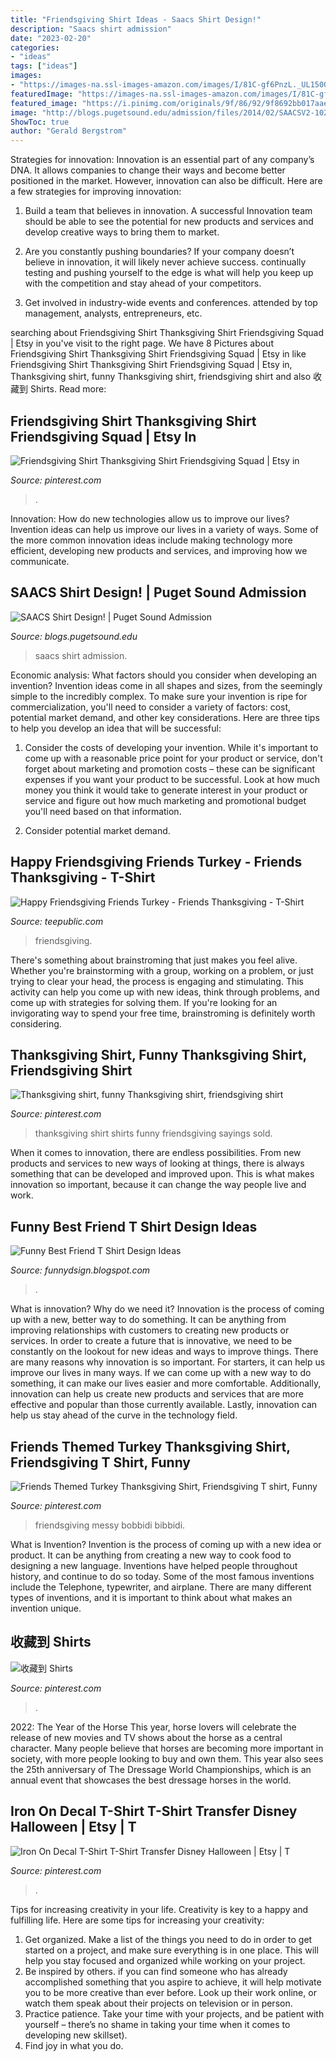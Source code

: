 ```yaml
---
title: "Friendsgiving Shirt Ideas - Saacs Shirt Design!"
description: "Saacs shirt admission"
date: "2023-02-20"
categories:
- "ideas"
tags: ["ideas"]
images:
- "https://images-na.ssl-images-amazon.com/images/I/81C-gf6PnzL._UL1500_.jpg"
featuredImage: "https://images-na.ssl-images-amazon.com/images/I/81C-gf6PnzL._UL1500_.jpg"
featured_image: "https://i.pinimg.com/originals/9f/86/92/9f8692bb017aaecb083818ab486821bd.jpg"
image: "http://blogs.pugetsound.edu/admission/files/2014/02/SAACSV2-1024x1024.jpg"
ShowToc: true
author: "Gerald Bergstrom"
---
```



Strategies for innovation:
Innovation is an essential part of any company’s DNA. It allows companies to change their ways and become better positioned in the market. However, innovation can also be difficult. Here are a few strategies for improving innovation:
1. Build a team that believes in innovation. A successful Innovation team should be able to see the potential for new products and services and develop creative ways to bring them to market.

2. Are you constantly pushing boundaries? If your company doesn’t believe in innovation, it will likely never achieve success. continually testing and pushing yourself to the edge is what will help you keep up with the competition and stay ahead of your competitors.

3. Get involved in industry-wide events and conferences. attended by top management, analysts, entrepreneurs, etc.

	

		
searching about Friendsgiving Shirt Thanksgiving Shirt Friendsgiving Squad | Etsy in you've visit to the right page. We have 8 Pictures about Friendsgiving Shirt Thanksgiving Shirt Friendsgiving Squad | Etsy in like Friendsgiving Shirt Thanksgiving Shirt Friendsgiving Squad | Etsy in, Thanksgiving shirt, funny Thanksgiving shirt, friendsgiving shirt and also 收藏到 Shirts. Read more:
		
    
## Friendsgiving Shirt Thanksgiving Shirt Friendsgiving Squad | Etsy In

<img loading=lazy src="https://i.pinimg.com/736x/3b/94/21/3b94210d26a12c45bdecedd8993e1d0d.jpg" onerror="this.onerror=null;this.src='https://tse2.mm.bing.net/th?id=OIP.I5iNRynfFddjRmoDXuUluAHaGY&amp;pid=15.1';" alt="Friendsgiving Shirt Thanksgiving Shirt Friendsgiving Squad | Etsy in">

_Source: pinterest.com_

>. 

	

Innovation: How do new technologies allow us to improve our lives?
Invention ideas can help us improve our lives in a variety of ways. Some of the more common innovation ideas include making technology more efficient, developing new products and services, and improving how we communicate.

    
## SAACS Shirt Design! | Puget Sound Admission

<img loading=lazy src="http://blogs.pugetsound.edu/admission/files/2014/02/SAACSV2-1024x1024.jpg" onerror="this.onerror=null;this.src='https://tse1.mm.bing.net/th?id=OIP.0_mFl5dSH-Lwm2dviwZGCQHaHa&amp;pid=15.1';" alt="SAACS Shirt Design! | Puget Sound Admission">

_Source: blogs.pugetsound.edu_

>saacs shirt admission. 

	

Economic analysis: What factors should you consider when developing an invention?
Invention ideas come in all shapes and sizes, from the seemingly simple to the incredibly complex. To make sure your invention is ripe for commercialization, you'll need to consider a variety of factors: cost, potential market demand, and other key considerations. Here are three tips to help you develop an idea that will be successful: 
1. Consider the costs of developing your invention. While it's important to come up with a reasonable price point for your product or service, don't forget about marketing and promotion costs – these can be significant expenses if you want your product to be successful. Look at how much money you think it would take to generate interest in your product or service and figure out how much marketing and promotional budget you'll need based on that information.

2. Consider potential market demand.

    
## Happy Friendsgiving Friends Turkey - Friends Thanksgiving - T-Shirt

<img loading=lazy src="https://res.cloudinary.com/teepublic/image/private/s--7pl9Xrmw--/t_Preview/b_rgb:ffffff,c_limit,f_jpg,h_630,q_90,w_630/v1571443448/production/designs/6381224_0.jpg" onerror="this.onerror=null;this.src='https://tse4.mm.bing.net/th?id=OIP.0F0Yh7_UehYB3aENsoUvxAHaHa&amp;pid=15.1';" alt="Happy Friendsgiving Friends Turkey - Friends Thanksgiving - T-Shirt">

_Source: teepublic.com_

>friendsgiving. 

	

There's something about brainstroming that just makes you feel alive. Whether you're brainstorming with a group, working on a problem, or just trying to clear your head, the process is engaging and stimulating. This activity can help you come up with new ideas, think through problems, and come up with strategies for solving them. If you're looking for an invigorating way to spend your free time, brainstroming is definitely worth considering.

    
## Thanksgiving Shirt, Funny Thanksgiving Shirt, Friendsgiving Shirt

<img loading=lazy src="https://i.pinimg.com/originals/0e/d3/be/0ed3bed87366bccc2b4d67a9c4ec42e8.jpg" onerror="this.onerror=null;this.src='https://tse4.mm.bing.net/th?id=OIP.tK51DIT_Z9X5jIW-w97f8AHaHa&amp;pid=15.1';" alt="Thanksgiving shirt, funny Thanksgiving shirt, friendsgiving shirt">

_Source: pinterest.com_

>thanksgiving shirt shirts funny friendsgiving sayings sold. 

	

When it comes to innovation, there are endless possibilities. From new products and services to new ways of looking at things, there is always something that can be developed and improved upon. This is what makes innovation so important, because it can change the way people live and work.

    
## Funny Best Friend T Shirt Design Ideas

<img loading=lazy src="https://images-na.ssl-images-amazon.com/images/I/81C-gf6PnzL._UL1500_.jpg" onerror="this.onerror=null;this.src='https://tse3.mm.bing.net/th?id=OIP.RR0jr8OUnbJcUdvVVqj5_QHaG7&amp;pid=15.1';" alt="Funny Best Friend T Shirt Design Ideas">

_Source: funnydsign.blogspot.com_

>. 

	

What is innovation? Why do we need it?
Innovation is the process of coming up with a new, better way to do something. It can be anything from improving relationships with customers to creating new products or services. In order to create a future that is innovative, we need to be constantly on the lookout for new ideas and ways to improve things.
There are many reasons why innovation is so important. For starters, it can help us improve our lives in many ways. If we can come up with a new way to do something, it can make our lives easier and more comfortable. Additionally, innovation can help us create new products and services that are more effective and popular than those currently available. Lastly, innovation can help us stay ahead of the curve in the technology field.

    
## Friends Themed Turkey Thanksgiving Shirt, Friendsgiving T Shirt, Funny

<img loading=lazy src="https://i.pinimg.com/originals/a1/6e/23/a16e234588e1baea7cd556b387ec125b.jpg" onerror="this.onerror=null;this.src='https://tse1.mm.bing.net/th?id=OIP.r0HmHhwMlJYrvwMA9syligHaHE&amp;pid=15.1';" alt="Friends Themed Turkey Thanksgiving Shirt, Friendsgiving T shirt, Funny">

_Source: pinterest.com_

>friendsgiving messy bobbidi bibbidi. 

	

What is Invention?
Invention is the process of coming up with a new idea or product. It can be anything from creating a new way to cook food to designing a new language. Inventions have helped people throughout history, and continue to do so today. Some of the most famous inventions include the Telephone, typewriter, and airplane. There are many different types of inventions, and it is important to think about what makes an invention unique.

    
## 收藏到 Shirts

<img loading=lazy src="https://i.pinimg.com/originals/4c/11/98/4c11986ebdb9dfaa720256014d3e8971.jpg" onerror="this.onerror=null;this.src='https://tse2.mm.bing.net/th?id=OIP.SaHe-QjZ9dp24KSpCghRPgHaHJ&amp;pid=15.1';" alt="收藏到 Shirts">

_Source: pinterest.com_

>. 

	

2022: The Year of the Horse
This year, horse lovers will celebrate the release of new movies and TV shows about the horse as a central character. Many people believe that horses are becoming more important in society, with more people looking to buy and own them. This year also sees the 25th anniversary of The Dressage World Championships, which is an annual event that showcases the best dressage horses in the world.

    
## Iron On Decal T-Shirt T-Shirt Transfer Disney Halloween | Etsy | T

<img loading=lazy src="https://i.pinimg.com/originals/9f/86/92/9f8692bb017aaecb083818ab486821bd.jpg" onerror="this.onerror=null;this.src='https://tse1.mm.bing.net/th?id=OIP.GVRF6qGasXnKtLx0WTQEpgHaFu&amp;pid=15.1';" alt="Iron On Decal T-Shirt T-Shirt Transfer Disney Halloween | Etsy | T">

_Source: pinterest.com_

>. 

	

Tips for increasing creativity in your life.
Creativity is key to a happy and fulfilling life. Here are some tips for increasing your creativity: 
1. Get organized. Make a list of the things you need to do in order to get started on a project, and make sure everything is in one place. This will help you stay focused and organized while working on your project. 
2. Be inspired by others. if you can find someone who has already accomplished something that you aspire to achieve, it will help motivate you to be more creative than ever before. Look up their work online, or watch them speak about their projects on television or in person. 
3. Practice patience. Take your time with your projects, and be patient with yourself – there’s no shame in taking your time when it comes to developing new skillset). 
4. Find joy in what you do.

